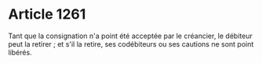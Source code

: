 # Article 1261

Tant que la consignation n'a point été acceptée par le créancier, le débiteur peut la retirer ; et s'il la retire, ses codébiteurs ou ses cautions ne sont point libérés.
